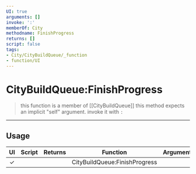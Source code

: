 ```yaml
---
UI: true
arguments: []
invoke: ':'
memberOf: City
methodname: FinishProgress
returns: []
script: false
tags:
- City/CityBuildQueue/_function
- function/UI
---
```

# CityBuildQueue:FinishProgress
> this function is a member of [[CityBuildQueue]]
> this method expects an implicit "self" argument. invoke it with `:`
-----
## Usage
|  UI | Script | Returns | Function | Arguments |
|:---:|:------:|-------:|:--------:|:---------|
|✓| ||CityBuildQueue:FinishProgress||
